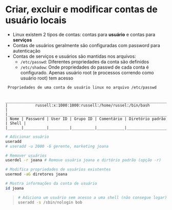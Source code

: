 # Criar, excluir e modificar contas de usuário locais

* Linux existem 2 tipos de contas: contas para **usuário** e contas para **serviços**
* Contas de usuários geralmente são configuradas com password para autenticação
* Contas de serviços e usuários são mantidas nos arquivos:
  * `/etc/passwd`: Diferentes propriedades da conta são definidos
  * `/etc/shadow`: Onde propriedades do passwd de cada conta é configurado. Apenas usuário root (e processos correndo como usuário root) tem acesso

```
 Propriedades de uma conta de usuário linux no arquivo /etc/passwd
 
 ______________________________________________________________________________
|            russell:x:1000:1000:russell:/home/russel:/bin/bash                |
|______________________________________________________________________________|
| Nome | Password | User ID | Grupo ID | Comentário | Diretório padrão | Shell |
|______|__________|_________|__________|____________|__________________|_______|
```

```bash
# Adicionar usuário
useradd
# useradd -u 2000 -G gerente, marketing joana

# Remover usuários
userdel -r joana # Remove usuária joana e dirtório padrão (opção -r)

# Modifica propriedades de usuários existentes
usermod -aG diretores joana

# Mostra informações da conta de usuário
id joana
```
> ```bash
> # Adiciona um usuário sem acesso a uma shell (não consegue logar)
> useradd -s /sbin/nologin bob
> ```

